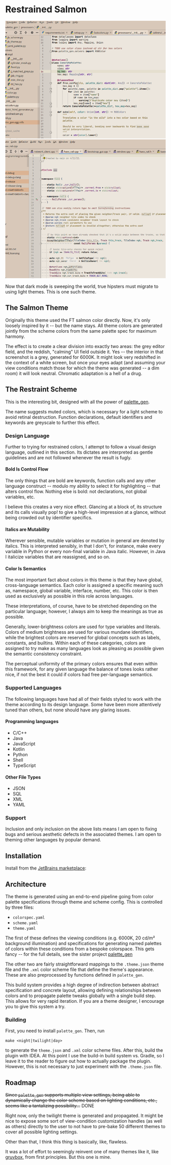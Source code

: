 # Restrained Salmon

![aesthetic perfection_python](examples/salmon_6000K_python.png)
![aesthetic perfection_cpp](examples/salmon_6000K_cpp.png)

Now that dark mode is sweeping the world, true hipsters must migrate to using
light themes. This is one such theme.

## The Salmon Theme

Originally this theme used the FT salmon color directly. Now, it's only loosely
inspired by it -- but the name stays. All theme colors are generated jointly
from the scheme colors from the same palette spec for maximum harmony.

The effect is to create a clear division into exactly two areas: the grey editor
field, and the reddish, "calming" UI field outside it. Yes -- the interior in
that screenshot is a grey, generated for 6000K. It might look very redshifted in
the context of a white screen, but once your eyes adapt (and assuming your view
conditions match those for which the theme was generated -- a dim room)
it will look neutral. Chromatic adaptation is a hell of a drug.

## The Restraint Scheme

This is the interesting bit, designed with all the power of
[palette_gen](https://github.com/qdbp/palette_gen).

The name suggests muted colors, which is necessary for a light scheme to avoid
retinal destruction. Function declarations, default identifiers and keywords are
greyscale to further this effect.

### Design Language

Further to trying for restrained colors, I attempt to follow a visual design
language, outlined in this section. Its dictates are interpreted as gentle
guidelines and are not followed whenever the result is fugly.

#### Bold Is Control Flow

The only things that are bold are keywords, function calls and any other
language construct -- modulo my ability to select it for highlighting -- that
alters control flow. Nothing else is bold: not declarations, not global
variables, etc.

I believe this creates a very nice effect. Glancing at a block of, its structure
and its calls visually pop! to give a high-level impression at a glance, without
being crowded out by identifier specifics.

#### Italics are Mutability

Wherever sensible, mutable variables or mutation in general are denoted by
italics. This is interpreted sensibly, in that I don't, for instance, make every
variable in Python or every non-final variable in Java italic. However, in Java
I italicize variables that are reassigned, and so on.

#### Color Is Semantics

The most important fact about colors in this theme is that they have global,
cross-language semantics. Each color is assigned a specific meaning such as,
namespace, global variable, interface, number, etc. This color is then used as
exclusively as possible in this role across languages.

These interpretations, of course, have to be stretched depending on the
particular language; however, I always aim to keep the meanings as true as
possible.

Generally, lower-brightness colors are used for type variables and literals.
Colors of medium brightness are used for various mundane identifiers, while the
brightest colors are reserved for global concepts such as labels, constants, and
builtins. Within each of these categories, colors are assigned to try make as
many languages look as pleasing as possible given the semantic consistency
constraint.

The perceptual uniformity of the primary colors ensures that even within this
framework, for any given language the balance of tones looks rather nice, if not
the best it could if colors had free per-language semantics.

### Supported Languages

The following languages have had all of their fields styled to work with the
theme according to its design language. Some have been more attentively tuned
than others, but none should have any glaring issues.

#### Programming languages

- C/C++
- Java
- JavaScript
- Kotlin
- Python
- Shell
- TypeScript

#### Other File Types

- JSON
- SQL
- XML
- YAML

### Support

Inclusion and only inclusion on the above lists means I am open to fixing bugs
and serious aesthetic defects in the associated themes. I am open to theming
other languages by popular demand.

## Installation

Install from
the [JetBrains marketplace](https://plugins.jetbrains.com/plugin/16259-restrained-salmon-theme):

## Architecture

The theme is generated using an end-to-end pipeline going from color palette
specifications through theme and scheme config. This is controlled by three
files:

- `colorspec.yaml`
- `scheme.yaml`
- `theme.yaml`

The first of these defines the viewing conditions (e.g. 6000K, 20 cd/m²
background illumination) and specifications for generating named palettes of
colors within these conditions from a bespoke colorspace. This gets fancy -- for
the full details, see the sister
project [palette_gen](https://github.com/qdbp/palette_gen)

The other two are fairly straightforward mappings to the `.theme.json` theme
file and the `.xml` color scheme file that define the theme's appearance. These
are also preprocessed by functions defined in `palette_gen`.

This build system provides a high degree of indirection between abstract
specification and concrete layout, allowing defining relationships between
colors and to propagate palette tweaks globally with a single build step. This
allows for very rapid iteration. If you are a theme designer, I encourage you to
give this system a try.

### Building

First, you need to install `palette_gen`. Then, run

```
make <night|twilight|day>
```

to generate the `theme.json` and `.xml` color scheme files. After this, build
the plugin with IDEA. At this point I use the build-in build system vs. Gradle,
so I leave it to the reader to figure out how to actually package the plugin.
However, this is not necessary to just experiment with the `.theme.json` file.

## Roadmap

~~Since `palette_gen` supports multiple view settings, being able to dynamically
change the color scheme based on lighting conditions, etc., seems like a
tantalizing possibility...~~ DONE

Right now, only the twilight theme is generated and propagated. It might be nice to
expose some sort of view-condition customization handles (as well as others)
directly to the user to not have to pre-bake 50 different themes to cover all
possible lighting settings.

Other than that, I think this thing is basically, like, flawless.

It was a lot of effort to seemingly reinvent one of many themes like it, like
[gruvbox](https://github.com/morhetz/gruvbox), from first principles. But this
one is mine.

